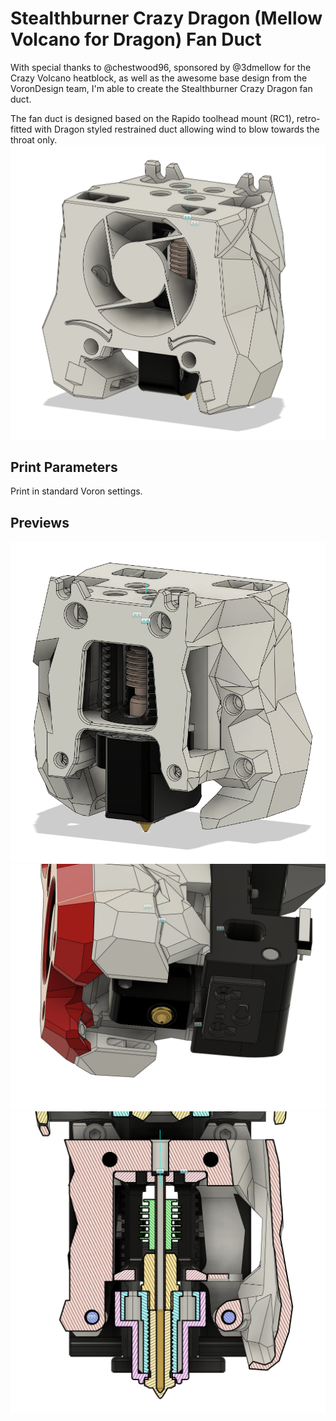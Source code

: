 Stealthburner Crazy Dragon (Mellow Volcano for Dragon) Fan Duct
===
With special thanks to @chestwood96, sponsored by @3dmellow for the Crazy Volcano heatblock, as well as the awesome base design from the VoronDesign team, I'm able to create the Stealthburner Crazy Dragon fan duct. 

The fan duct is designed based on the Rapido toolhead mount (RC1), retro-fitted with Dragon styled restrained duct allowing wind to blow towards the throat only.
![front](front.png)

Print Parameters
---
Print in standard Voron settings. 

Previews
---
![back](back.png)
![bottom](bottom.PNG)
![cut_section](cut_section.PNG)

